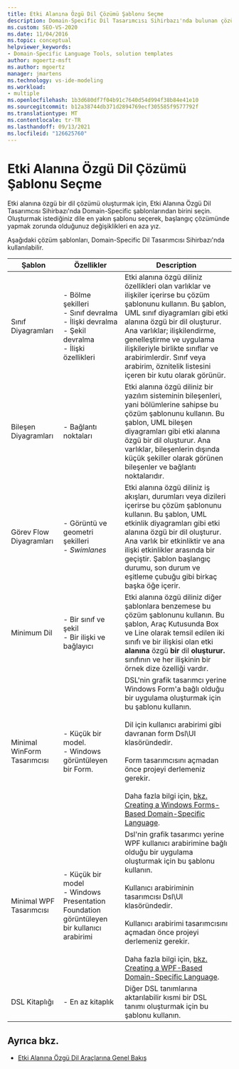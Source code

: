 ```yaml
---
title: Etki Alanına Özgü Dil Çözümü Şablonu Seçme
description: Domain-Specific Dil Tasarımcısı Sihirbazı'nda bulunan çözüm şablonlarından birini seçerek etki alanına özgü bir dil çözümü oluşturma hakkında bilgi.
ms.custom: SEO-VS-2020
ms.date: 11/04/2016
ms.topic: conceptual
helpviewer_keywords:
- Domain-Specific Language Tools, solution templates
author: mgoertz-msft
ms.author: mgoertz
manager: jmartens
ms.technology: vs-ide-modeling
ms.workload:
- multiple
ms.openlocfilehash: 1b3d680df7f04b91c7640d54d994f38b84e41e10
ms.sourcegitcommit: b12a38744db371d2894769ecf305585f9577792f
ms.translationtype: MT
ms.contentlocale: tr-TR
ms.lasthandoff: 09/13/2021
ms.locfileid: "126625760"
---
```

# <a name="choosing-a-domain-specific-language-solution-template"></a>Etki Alanına Özgü Dil Çözümü Şablonu Seçme
Etki alanına özgü bir dil çözümü oluşturmak için, Etki Alanına Özgü Dil Tasarımcısı Sihirbazı'nda Domain-Specific şablonlarından birini seçin. Oluşturmak istediğiniz dile en yakın şablonu seçerek, başlangıç çözümünde yapmak zorunda olduğunuz değişiklikleri en aza yız.

 Aşağıdaki çözüm şablonları, Domain-Specific Dil Tasarımcısı Sihirbazı'nda kullanılabilir.

|Şablon|Özellikler|Description|
|-|-|-|
|Sınıf Diyagramları|- Bölme şekilleri<br />- Sınıf devralma<br />- İlişki devralma<br />- Şekil devralma<br />- İlişki özellikleri|Etki alanına özgü diliniz özellikleri olan varlıklar ve ilişkiler içerirse bu çözüm şablonunu kullanın. Bu şablon, UML sınıf diyagramları gibi etki alanına özgü bir dil oluşturur. Ana varlıklar; ilişkilendirme, genelleştirme ve uygulama ilişkileriyle birlikte sınıflar ve arabirimlerdir. Sınıf veya arabirim, öznitelik listesini içeren bir kutu olarak görünür.|
|Bileşen Diyagramları|- Bağlantı noktaları|Etki alanına özgü diliniz bir yazılım sisteminin bileşenleri, yani bölümlerine sahipse bu çözüm şablonunu kullanın. Bu şablon, UML bileşen diyagramları gibi etki alanına özgü bir dil oluşturur. Ana varlıklar, bileşenlerin dışında küçük şekiller olarak görünen bileşenler ve bağlantı noktalarıdır.|
|Görev Flow Diyagramları|- Görüntü ve geometri şekilleri<br />-   *Swimlanes*|Etki alanına özgü diliniz iş akışları, durumları veya dizileri içerirse bu çözüm şablonunu kullanın. Bu şablon, UML etkinlik diyagramları gibi etki alanına özgü bir dil oluşturur. Ana varlık bir etkinliktir ve ana ilişki etkinlikler arasında bir geçiştir. Şablon başlangıç durumu, son durum ve eşitleme çubuğu gibi birkaç başka öğe içerir.|
|Minimum Dil|- Bir sınıf ve şekil<br />- Bir ilişki ve bağlayıcı|Etki alanına özgü diliniz diğer şablonlara benzemese bu çözüm şablonunu kullanın. Bu şablon, Araç Kutusunda Box ve Line olarak temsil edilen iki sınıfı ve bir ilişkisi olan etki **alanına** özgü **bir** dil **oluşturur.** sınıfının ve her ilişkinin bir örnek dize özelliği vardır.|
|Minimal WinForm Tasarımcısı|- Küçük bir model.<br />- Windows görüntüleyen bir Form.|DSL'nin grafik tasarımcı yerine Windows Form'a bağlı olduğu bir uygulama oluşturmak için bu şablonu kullanın.<br /><br /> Dil için kullanıcı arabirimi gibi davranan form Dsl\UI klasöründedir.<br /><br /> Form tasarımcısını açmadan önce projeyi derlemeniz gerekir.<br /><br /> Daha fazla bilgi için, [bkz. Creating a Windows Forms-Based Domain-Specific Language](../modeling/creating-a-windows-forms-based-domain-specific-language.md).|
|Minimal WPF Tasarımcısı|- Küçük bir model<br />- Windows Presentation Foundation görüntüleyen bir kullanıcı arabirimi|Dsl'nin grafik tasarımcı yerine WPF kullanıcı arabirimine bağlı olduğu bir uygulama oluşturmak için bu şablonu kullanın.<br /><br /> Kullanıcı arabiriminin tasarımcısı Dsl\UI klasöründedir.<br /><br /> Kullanıcı arabirimi tasarımcısını açmadan önce projeyi derlemeniz gerekir.<br /><br /> Daha fazla bilgi için, [bkz. Creating a WPF-Based Domain-Specific Language](../modeling/creating-a-wpf-based-domain-specific-language.md).|
|DSL Kitaplığı|- En az kitaplık|Diğer DSL tanımlarına aktarılabilir kısmi bir DSL tanımı oluşturmak için bu şablonu kullanın.|

## <a name="see-also"></a>Ayrıca bkz.

- [Etki Alanına Özgü Dil Araçlarına Genel Bakış](../modeling/overview-of-domain-specific-language-tools.md)
